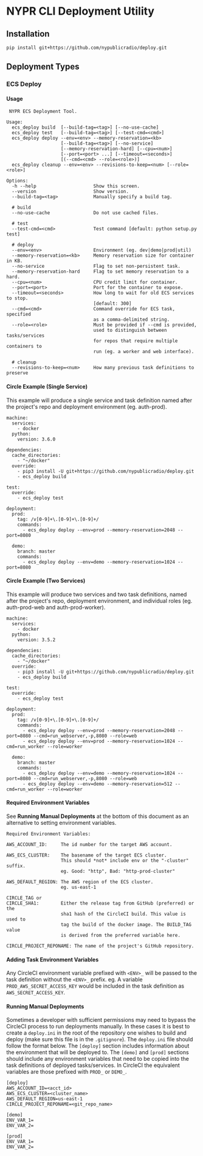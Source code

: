 # NYPR CLI Deployment Utility

## Installation

```bash
pip install git+https://github.com/nypublicradio/deploy.git
```

## Deployment Types

### ECS Deploy

#### Usage
```
 NYPR ECS Deployment Tool.

Usage:
  ecs_deploy build  [--build-tag=<tag>] [--no-use-cache]
  ecs_deploy test   [--build-tag=<tag>] [--test-cmd=<cmd>]
  ecs_deploy deploy --env=<env> --memory-reservation=<kb>
                    [--build-tag=<tag>] [--no-service]
                    [--memory-reservation-hard] [--cpu=<num>]
                    [--port=<port> ...] [--timeout=<seconds>]
                    [(--cmd=<cmd> --role=<role>)]
  ecs_deploy cleanup --env=<env> --revisions-to-keep=<num> [--role=<role>]

Options:
  -h --help                     Show this screen.
  --version                     Show version.
  --build-tag=<tag>             Manually specify a build tag.

  # build
  --no-use-cache                Do not use cached files.

  # test
  --test-cmd=<cmd>              Test command [default: python setup.py test]

  # deploy
  --env=<env>                   Environment (eg. dev|demo|prod|util)
  --memory-reservation=<kb>     Memory reservation size for container in KB.
  --no-service                  Flag to set non-persistent task.
  --memory-reservation-hard     Flag to set memory reservation to a hard.
  --cpu=<num>                   CPU credit limit for container.
  --port=<port>                 Port for the container to expose.
  --timeout=<seconds>           How long to wait for old ECS services to stop.
                                [default: 300]
  --cmd=<cmd>                   Command override for ECS task, specified
                                as a comma-delimited string.
  --role=<role>                 Must be provided if --cmd is provided,
                                used to distinguish between tasks/services
                                for repos that require multiple containers to
                                run (eg. a worker and web interface).

  # cleanup
  --revisions-to-keep=<num>     How many previous task definitions to preserve
```

#### Circle Example (Single Service)
This example will produce a single service and task definition
named after the project's repo and deployment environment (eg. auth-prod).
```
machine:
  services:
    - docker
  python:
    version: 3.6.0

dependencies:
  cache_directories:
    - "~/docker"
  override:
    - pip3 install -U git+https://github.com/nypublicradio/deploy.git
    - ecs_deploy build

test:
  override:
    - ecs_deploy test

deployment:
  prod:
    tag: /v[0-9]+\.[0-9]+\.[0-9]+/
    commands:
      - ecs_deploy deploy --env=prod --memory-reservation=2048 --port=8080

  demo:
    branch: master
    commands:
      - ecs_deploy deploy --env=demo --memory-reservation=1024 --port=8080
```

#### Circle Example (Two Services)

This example will produce two services and two task definitions, named after
the project's repo, deployment environment, and individual roles
(eg. auth-prod-web and auth-prod-worker).
```
machine:
  services:
    - docker
  python:
    version: 3.5.2

dependencies:
  cache_directories:
    - "~/docker"
  override:
    - pip3 install -U git+https://github.com/nypublicradio/deploy.git
    - ecs_deploy build

test:
  override:
    - ecs_deploy test

deployment:
  prod:
    tag: /v[0-9]+\.[0-9]+\.[0-9]+/
    commands:
      - ecs_deploy deploy --env=prod --memory-reservation=2048 --port=8080 --cmd=run_webserver,-p,8080 --role=web
      - ecs_deploy deploy --env=prod --memory-reservation=1024 --cmd=run_worker --role=worker

  demo:
    branch: master
    commands:
      - ecs_deploy deploy --env=demo --memory-reservation=1024 --port=8080 --cmd=run_webserver,-p,8080 --role=web
      - ecs_deploy deploy --env=demo --memory-reservation=512 --cmd=run_worker --role=worker
```

#### Required Environment Variables
See **Running Manual Deployments** at the bottom of this document as an
alternative to setting environment variables.
```
Required Environment Variables:

AWS_ACCOUNT_ID:     The id number for the target AWS account.

AWS_ECS_CLUSTER:    The basename of the target ECS cluster.
                    This should *not* include env or the "-cluster" suffix.
                    eg. Good: "http", Bad: "http-prod-cluster"

AWS_DEFAULT_REGION: The AWS region of the ECS cluster.
                    eg. us-east-1

CIRCLE_TAG or
CIRCLE_SHA1:        Either the release tag from GitHub (preferred) or the
                    sha1 hash of the CircleCI build. This value is used to
                    tag the build of the docker image. The BUILD_TAG value
                    is derived from the preferred variable here.

CIRCLE_PROJECT_REPONAME: The name of the project's GitHub repository.
```

#### Adding Task Environment Variables
Any CircleCI environment variable prefixed with `<ENV>_` will be passed to the
task definition without the `<ENV>_` prefix.
eg. A variable `PROD_AWS_SECRET_ACCESS_KEY` would be included in the task
definition as `AWS_SECRET_ACCESS_KEY`.


#### Running Manual Deployments
Sometimes a developer with sufficient permissions may need to bypass the
CircleCI process to run deployments manually. In these cases it is best to
create a `deploy.ini` in the root of the repository one wishes to build
and deploy (make sure this file is in the `.gitignore`). The `deploy.ini` file
should follow the format below. The `[deploy]` section includes information
about the environment that will be deployed to. The `[demo]` and `[prod]`
sections should include any environment variables that need to be copied into
the task definitions of deployed tasks/services. In CircleCI the equivalent
variables are those prefixed with `PROD_` or `DEMO_`.
```
[deploy]
AWS_ACCOUNT_ID=<acct_id>
AWS_ECS_CLUSTER=<cluster_name>
AWS_DEFAULT_REGION=us-east-1
CIRCLE_PROJECT_REPONAME=<git_repo_name>

[demo]
ENV_VAR_1=
ENV_VAR_2=

[prod]
ENV_VAR_1=
ENV_VAR_2=
```
